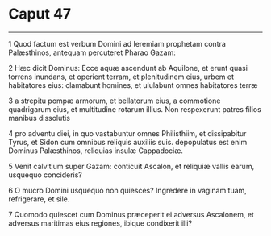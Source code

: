 # Caput 47

***

1 Quod factum est verbum Domini ad Ieremiam prophetam contra Palæsthinos, antequam percuteret Pharao Gazam:

2 Hæc dicit Dominus: Ecce aquæ ascendunt ab Aquilone, et erunt quasi torrens inundans, et operient terram, et plenitudinem eius, urbem et habitatores eius: clamabunt homines, et ululabunt omnes habitatores terræ

3 a strepitu pompæ armorum, et bellatorum eius, a commotione quadrigarum eius, et multitudine rotarum illius. Non respexerunt patres filios manibus dissolutis

4 pro adventu diei, in quo vastabuntur omnes Philisthiim, et dissipabitur Tyrus, et Sidon cum omnibus reliquis auxiliis suis. depopulatus est enim Dominus Palæsthinos, reliquias insulæ Cappadociæ.

5 Venit calvitium super Gazam: conticuit Ascalon, et reliquiæ vallis earum, usquequo concideris?

6 O mucro Domini usquequo non quiesces? Ingredere in vaginam tuam, refrigerare, et sile.

7 Quomodo quiescet cum Dominus præceperit ei adversus Ascalonem, et adversus maritimas eius regiones, ibique condixerit illi?

